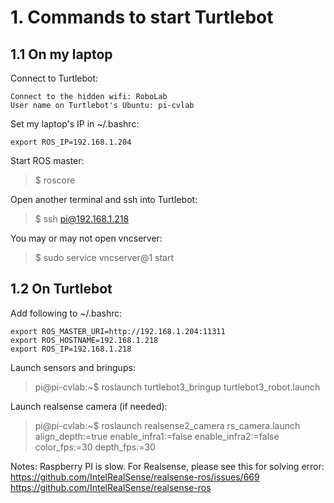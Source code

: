 
# 1. Commands to start Turtlebot 


## 1.1 On my laptop

Connect to Turtlebot:  
```
Connect to the hidden wifi: RoboLab  
User name on Turtlebot's Ubuntu: pi-cvlab
```

Set my laptop's IP in ~/.bashrc:   
```
export ROS_IP=192.168.1.204
```


Start ROS master:  
> $ roscore

Open another terminal and ssh into Turtlebot:  
> $ ssh pi@192.168.1.218   

You may or may not open vncserver:
> $ sudo service vncserver@1 start

## 1.2 On Turtlebot  

Add following to ~/.bashrc:   
```
export ROS_MASTER_URI=http://192.168.1.204:11311
export ROS_HOSTNAME=192.168.1.218
export ROS_IP=192.168.1.218
```

Launch sensors and bringups:  
> pi@pi-cvlab:~$ roslaunch turtlebot3_bringup turtlebot3_robot.launch

Launch realsense camera (if needed):   
> pi@pi-cvlab:~$ roslaunch realsense2_camera rs_camera.launch align_depth:=true enable_infra1:=false enable_infra2:=false color_fps:=30 depth_fps:=30

Notes: Raspberry PI is slow. For Realsense, please see this for solving error:    
https://github.com/IntelRealSense/realsense-ros/issues/669
https://github.com/IntelRealSense/realsense-ros  
